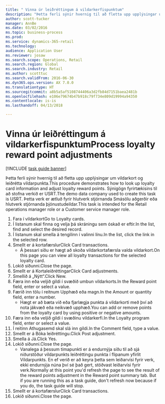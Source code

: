 ```yaml
--- 
title: " Vinna úr leiðréttingum á vildarkerfispunktum"
description: "Þetta ferli sýnir hvernig til að fletta upp upplýsingar um vildarkort og leiðrétta vildarpunkta."
author: scott-tucker
manager: AnnBe
ms.date: 03/02/2016
ms.topic: business-process
ms.prod: 
ms.service: dynamics-365-retail
ms.technology: 
audience: Application User
ms.reviewer: josaw
ms.search.scope: Operations, Retail
ms.search.region: Global
ms.search.industry: Retail
ms.author: scotttuc
ms.search.validFrom: 2016-06-30
ms.dyn365.ops.version: AX 7.0.0
ms.translationtype: HT
ms.sourcegitcommit: a8b5a5af5108744406a3d2fb84d7151baea2481b
ms.openlocfilehash: e106e79674b47b918c79f734e809d19994a94350
ms.contentlocale: is-is
ms.lasthandoff: 04/13/2018

---
```

# <a name="process-loyalty-reward-point-adjustments"></a><span data-ttu-id="e388c-103"> Vinna úr leiðréttingum á vildarkerfispunktum</span><span class="sxs-lookup"><span data-stu-id="e388c-103">Process loyalty reward point adjustments</span></span>

[!INCLUDE [task guide banner](../includes/task-guide-banner.md)]

<span data-ttu-id="e388c-104">Þetta ferli sýnir hvernig til að fletta upp upplýsingar um vildarkort og leiðrétta vildarpunkta.</span><span class="sxs-lookup"><span data-stu-id="e388c-104">This procedure demonstrates how to look up loyalty card information and adjust loyalty reward points.</span></span> <span data-ttu-id="e388c-105">Sýnigögn fyrirtækisins til að stofna verkið er USRT.</span><span class="sxs-lookup"><span data-stu-id="e388c-105">The demo data company used to create this task is USRT.</span></span> <span data-ttu-id="e388c-106">Þetta verk er ætluð fyrir hlutverk stjórnanda Smásölu aðgerðir eða hlutverk stjórnanda þjónustudeildar.</span><span class="sxs-lookup"><span data-stu-id="e388c-106">This task is intended for the Retail operations manager role or a Customer service manager role.</span></span>

1. <span data-ttu-id="e388c-107">Fara í vildarkort</span><span class="sxs-lookup"><span data-stu-id="e388c-107">Go to Loyalty cards.</span></span>
2. <span data-ttu-id="e388c-108">Í listanum skal finna og velja þá skráningu sem óskað er eftir.</span><span class="sxs-lookup"><span data-stu-id="e388c-108">In the list, find and select the desired record.</span></span>
3. <span data-ttu-id="e388c-109">Í listanum skal smella á tengilinn í valinni línu.</span><span class="sxs-lookup"><span data-stu-id="e388c-109">In the list, click the link in the selected row.</span></span>
4. <span data-ttu-id="e388c-110">Smellt er á kortafærslur</span><span class="sxs-lookup"><span data-stu-id="e388c-110">Click Card transactions.</span></span>
    * <span data-ttu-id="e388c-111">Á þessari síðu er hægt að skoða vildarkortafærsla valda vildarkort.</span><span class="sxs-lookup"><span data-stu-id="e388c-111">On this page you can view all loyalty transactions for the selected loyalty card.</span></span>  
5. <span data-ttu-id="e388c-112">Lokið síðunni.</span><span class="sxs-lookup"><span data-stu-id="e388c-112">Close the page.</span></span>
6. <span data-ttu-id="e388c-113">Smellt er á Kortaleiðréttingar</span><span class="sxs-lookup"><span data-stu-id="e388c-113">Click Card adjustments.</span></span>
7. <span data-ttu-id="e388c-114">Smellið á „Nýtt“.</span><span class="sxs-lookup"><span data-stu-id="e388c-114">Click New.</span></span>
8. <span data-ttu-id="e388c-115">Færa inn eða veljið gildi í svæðið umbun vildarkorts.</span><span class="sxs-lookup"><span data-stu-id="e388c-115">In the Reward point field, enter or select a value.</span></span>
9. <span data-ttu-id="e388c-116">Færið inn tölu í reitnum Upphæð eða magn.</span><span class="sxs-lookup"><span data-stu-id="e388c-116">In the Amount or quantity field, enter a number.</span></span>
    * <span data-ttu-id="e388c-117">Hægt er að bæta við eða fjarlægja punkta á vildarkorti með því að nota jákvæð eða neikvæð upphæð.</span><span class="sxs-lookup"><span data-stu-id="e388c-117">You can add or remove points from the loyalty card by using positive or negative amounts.</span></span>  
10. <span data-ttu-id="e388c-118">Færa inn eða veljið gildi í svæðinu vildarkerfi.</span><span class="sxs-lookup"><span data-stu-id="e388c-118">In the Loyalty program field, enter or select a value.</span></span>
11. <span data-ttu-id="e388c-119">Í reitinn Athugasemd skal slá inn gildi.</span><span class="sxs-lookup"><span data-stu-id="e388c-119">In the Comment field, type a value.</span></span>
12. <span data-ttu-id="e388c-120">Smellt er á Bóka leiðréttingu.</span><span class="sxs-lookup"><span data-stu-id="e388c-120">Click Post adjustment.</span></span>
13. <span data-ttu-id="e388c-121">Smella á Já.</span><span class="sxs-lookup"><span data-stu-id="e388c-121">Click Yes.</span></span>
14. <span data-ttu-id="e388c-122">Lokið síðunni.</span><span class="sxs-lookup"><span data-stu-id="e388c-122">Close the page.</span></span>
    * <span data-ttu-id="e388c-123">Vanalega á þessum tímapunkti er á endurnýja síðu til að sjá niðurstöður vildarpunkts leiðréttingu punkta í flipanum yfirlit Vildarpunkts. En ef verið er að keyra þetta sem leiðarvísi fyrir verk, ekki endurnýja núna því sé það gert, stöðvast leiðarvísi fyrir verk.</span><span class="sxs-lookup"><span data-stu-id="e388c-123">Normally at this point you'd refresh the page to see the result of the reward points adjustment in the Reward point summary tab. But if you are running this as a task guide, don't refresh now because if you do, the task guide will stop.</span></span>  
15. <span data-ttu-id="e388c-124">Smellt er á kortafærslur</span><span class="sxs-lookup"><span data-stu-id="e388c-124">Click Card transactions.</span></span>
16. <span data-ttu-id="e388c-125">Lokið síðunni.</span><span class="sxs-lookup"><span data-stu-id="e388c-125">Close the page.</span></span>


